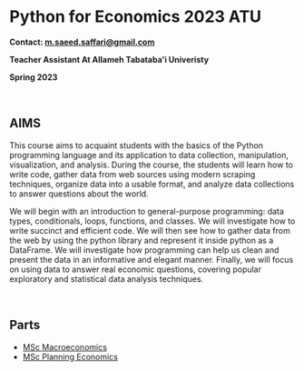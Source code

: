 # Python for Economics 2023 ATU

**Contact: m.saeed.saffari@gmail.com**

**Teacher Assistant At Allameh Tabataba'i Univeristy**

**Spring 2023**

<br>

## AIMS

This course aims to acquaint students with the basics of the Python programming language and its application to data collection, manipulation, visualization, and analysis. During the course, the students will learn how to write code, gather data from web sources using modern scraping techniques, organize data into a usable format, and analyze data collections to answer questions about the world.

We will begin with an introduction to general-purpose programming: data types, conditionals, loops, functions, and classes. We will investigate how to write succinct and efficient code. We will then see how to gather data from the web by using the python library and represent it inside python as a DataFrame. We will investigate how programming can help us clean and present the data in an informative and elegant manner. Finally, we will focus on using data to answer real economic questions, covering popular exploratory and statistical data analysis techniques.

<br>

## Parts

- [MSc Macroeconomics](https://github.com/saeed-saffari/Py-for-Econ-spring2023-ATU/tree/main/MSc%20Macroeconomics)
- [MSc Planning Economics](https://github.com/saeed-saffari/Py-for-Econ-spring2023-ATU/tree/main/MSc%20Planning%20Economics)
